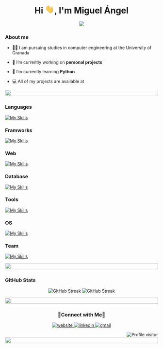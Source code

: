 <h1 align="center">Hi <img src="https://raw.githubusercontent.com/ABSphreak/ABSphreak/master/gifs/Hi.gif" width="30px">, I'm Miguel Ángel</h1>
<p align="center">
  <img src="https://readme-typing-svg.herokuapp.com?font=Fira+Code&pause=1000&random=false&width=435&lines=Full-Stack+Software+Developer;A+passionate+Programmer&center=true&width=500&height=50">
</p>


<!-- About Section -->
### About me
<p align="center">
  
  - 👨‍💻 I am pursuing studies in computer engineering at the University of Granada
  
  - 🔭 I’m currently working on **personal projects**
  
  - 🌱 I’m currently learning **Python**
  
  - 💻 All of my projects are available at []( )
</p>


<img src="https://i.imgur.com/dBaSKWF.gif" height="20" width="100%">

<!-- Languages Section -->
### Languages 
[![My Skills](https://skillicons.dev/icons?i=c,cpp,python,java,php,js)](https://skillicons.dev)

### Framworks
[![My Skills](https://skillicons.dev/icons?i=django,react,bootstrap)](https://skillicons.dev)

### Web
[![My Skills](https://skillicons.dev/icons?i=html,css,nginx)](https://skillicons.dev)

### Database
[![My Skills](https://skillicons.dev/icons?i=mysql,mongodb)](https://skillicons.dev)

### Tools
[![My Skills](https://skillicons.dev/icons?i=git,github,vscode,docker,cmake,md,sublime,vim)](https://skillicons.dev)

### OS
[![My Skills](https://skillicons.dev/icons?i=ubuntu,windows)](https://skillicons.dev)

### Team
[![My Skills](https://skillicons.dev/icons?i=discord,gmail,linkedin)](https://skillicons.dev)


<img src="https://i.imgur.com/dBaSKWF.gif" height="20" width="100%">

<!-- Stats Section -->
### GitHub Stats
<p align="center">
  <img src="https://github-readme-stats.vercel.app/api?username=migueruiz&show_icons=true&theme=dark" alt="GitHub Streak" />
  <img src="https://github-readme-streak-stats.herokuapp.com/?user=migueruiz&theme=highcontrast" alt="GitHub Streak"/>
</p>


<img src="https://i.imgur.com/dBaSKWF.gif" height="20" width="100%">

<!-- Connect Section -->
<h3 align="center">🤝Connect with Me🤝</h3>
<p align="center">
 <a href="https://migueruiz.github.io/" target="blank">
  <img src="https://skillicons.dev/icons?i=?" alt="website" />
 </a>
 <a href="https://www.linkedin.com/in/miguel-%C3%A1ngel-ruiz-bustos-557430201/" target="_blank">
  <img src="https://skillicons.dev/icons?i=linkedin" alt="linkedin"/>
 </a>
 <a href="mailto:mruiz8122001@gmail.com">
  <img src="https://skillicons.dev/icons?i=gmail" alt="gmail"/>
 </a>
</p>

<a href="https://komarev.com/ghpvc/?username=migueruiz">
  <img align="right" src="https://komarev.com/ghpvc/?username=migueruiz&label=Visitors&color=0e75b6&style=flat" alt="Profile visitor" />
</a>

<img src="https://i.imgur.com/dBaSKWF.gif" height="20" width="100%">
